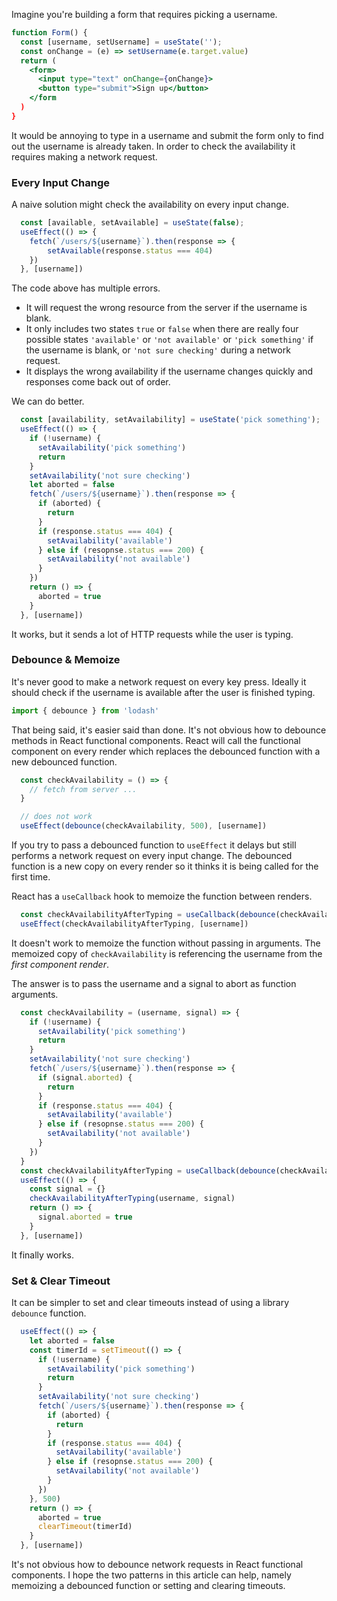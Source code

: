 
Imagine you're building a form that requires picking a username. 

```jsx
function Form() {
  const [username, setUsername] = useState('');
  const onChange = (e) => setUsername(e.target.value)
  return (
    <form>
      <input type="text" onChange={onChange}>
      <button type="submit">Sign up</button>
    </form
  )
}
```

It would be annoying to type in a username and submit the form only to find out the username is already taken. In order to check the availability it requires making a network request.

### Every Input Change

A naive solution might check the availability on every input change. 

```js
  const [available, setAvailable] = useState(false);
  useEffect(() => {
    fetch(`/users/${username}`).then(response => {
        setAvailable(response.status === 404)
    })
  }, [username])
```

The code above has multiple errors. 

* It will request the wrong resource from the server if the username is blank. 
* It only includes two states `true` or  `false` when there are really four possible states `'available'` or `'not available'` or `'pick something'` if the username is blank, or `'not sure checking'` during a network request.
* It displays the wrong availability if the username changes quickly and responses come back out of order. 

We can do better. 

```js
  const [availability, setAvailability] = useState('pick something');
  useEffect(() => {
    if (!username) {
      setAvailability('pick something')
      return
    }
    setAvailability('not sure checking')
    let aborted = false
    fetch(`/users/${username}`).then(response => {
      if (aborted) {
        return
      }
      if (response.status === 404) {
        setAvailability('available')
      } else if (resopnse.status === 200) {
        setAvailability('not available')
      }
    })
    return () => {
      aborted = true
    }
  }, [username])
```

It works, but it sends a lot of HTTP requests while the user is typing. 

### Debounce & Memoize

It's never good to make a network request on every key press. Ideally it should check if the username is available after the user is finished typing.

```js
import { debounce } from 'lodash'
``` 

That being said, it's easier said than done. It's not obvious how to debounce methods in React functional components. React will call the functional component on every render which replaces the debounced function with a new debounced function. 

```js
  const checkAvailability = () => {
    // fetch from server ...
  }

  // does not work
  useEffect(debounce(checkAvailability, 500), [username])
```

If you try to pass a debounced function to `useEffect` it delays but still performs a network request on every input change. The debounced function is a new copy on every render so it thinks it is being called for the first time. 

React has a `useCallback` hook to memoize the function between renders. 

```js
  const checkAvailabilityAfterTyping = useCallback(debounce(checkAvailability, 500), [])
  useEffect(checkAvailabilityAfterTyping, [username])
```

It doesn't work to memoize the function without passing in arguments. The memoized copy of `checkAvailability` is referencing the username from the *first component render*. 

The answer is to pass the username and a signal to abort as function arguments. 

```js
  const checkAvailability = (username, signal) => {
    if (!username) {
      setAvailability('pick something')
      return
    }
    setAvailability('not sure checking')
    fetch(`/users/${username}`).then(response => {
      if (signal.aborted) {
        return
      }
      if (response.status === 404) {
        setAvailability('available')
      } else if (resopnse.status === 200) {
        setAvailability('not available')
      }
    })
  }
  const checkAvailabilityAfterTyping = useCallback(debounce(checkAvailability, 500), [])
  useEffect(() => {
    const signal = {}
    checkAvailabilityAfterTyping(username, signal)
    return () => {
      signal.aborted = true
    }
  }, [username])
```

It finally works. 

### Set & Clear Timeout

It can be simpler to set and clear timeouts instead of using a library `debounce` function. 

```js
  useEffect(() => {
    let aborted = false
    const timerId = setTimeout(() => {
      if (!username) {
        setAvailability('pick something')
        return
      }
      setAvailability('not sure checking')
      fetch(`/users/${username}`).then(response => {
        if (aborted) {
          return
        }
        if (response.status === 404) {
          setAvailability('available')
        } else if (resopnse.status === 200) {
          setAvailability('not available')
        }
      })
    }, 500)
    return () => {
      aborted = true
      clearTimeout(timerId)
    }
  }, [username])
```

It's not obvious how to debounce network requests in React functional components. I hope the two patterns in this article can help, namely memoizing a debounced function or setting and clearing timeouts. 
